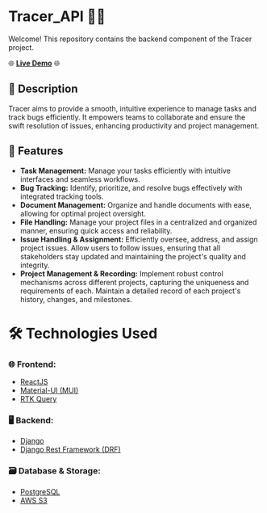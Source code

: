 # Tracer_API 🕵️‍♂️

Welcome! This repository contains the backend component of the Tracer project.

🌐 **[Live Demo](https://shiguofeng.com/tracer/)** 🌐

## 📖 Description

Tracer aims to provide a smooth, intuitive experience to manage tasks and track bugs efficiently. It empowers teams to collaborate and ensure the swift resolution of issues, enhancing productivity and project management.

## 🌟 Features

- **Task Management:** Manage your tasks efficiently with intuitive interfaces and seamless workflows.
- **Bug Tracking:** Identify, prioritize, and resolve bugs effectively with integrated tracking tools.
- **Document Management:** Organize and handle documents with ease, allowing for optimal project oversight.
- **File Handling:** Manage your project files in a centralized and organized manner, ensuring quick access and reliability.
- **Issue Handling & Assignment:** Efficiently oversee, address, and assign project issues. Allow users to follow issues, ensuring that all stakeholders stay updated and maintaining the project's quality and integrity.
- **Project Management & Recording:** Implement robust control mechanisms across different projects, capturing the uniqueness and requirements of each. Maintain a detailed record of each project's history, changes, and milestones.


# 🛠 Technologies Used

### 🌐 Frontend:
- [ReactJS](https://reactjs.org/)
- [Material-UI (MUI)](https://mui.com/)
- [RTK Query](https://redux-toolkit.js.org/rtk-query/overview)

### 🖥 Backend:
- [Django](https://www.djangoproject.com/)
- [Django Rest Framework (DRF)](https://www.django-rest-framework.org/)

### 🗃 Database & Storage:
- [PostgreSQL](https://www.postgresql.org/)
- [AWS S3](https://aws.amazon.com/s3/)